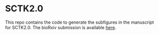 # SCTK2.0

This repo contains the code to generate the subfigures in the manuscript for SCTK2.0. The bioRxiv submission is available [here](https://www.biorxiv.org/content/10.1101/2022.07.13.499900v1).
